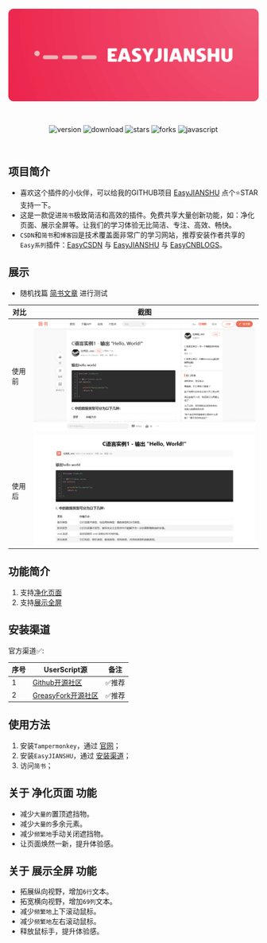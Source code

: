 <br><br>

<center><div align="center">

<img src="/assets/EasyJIANSHU.png" width="750"></img>

<br>

<img alt="version" src="https://img.shields.io/greasyfork/v/481661?style=for-the-badge&label=%E7%89%88%E6%9C%AC&logo=velog&logoColor=BE95FF&color=7B68EE"></img>
<img alt="download" src="https://img.shields.io/greasyfork/dt/481661?style=for-the-badge&label=%E7%94%A8%E6%88%B7%E5%AE%89%E8%A3%85%E9%87%8F&logo=bilibili&logoColor=78FF96"></img>
<img alt="stars" src="https://img.shields.io/github/stars/xcanwin/EasyJIANSHU?style=for-the-badge&label=Stars&logo=undertale&logoColor=red&color=orange"></img>
<img alt="forks" src="https://img.shields.io/github/forks/xcanwin/EasyJIANSHU?style=for-the-badge&label=Forks&logo=stackshare&logoColor=green&color=0AC18E"></img>
<img alt="javascript" src="https://img.shields.io/badge/JavaScript-%3E%3DES13-green?style=for-the-badge&label=JavaScript&logo=JavaScript&color=FDEE21"></img>

</div></center>

<br>

## 项目简介

- 喜欢这个插件的小伙伴，可以给我的GITHUB项目 [EasyJIANSHU](https://github.com/xcanwin/EasyJIANSHU) 点个⭐️STAR支持一下。
- 这是一款促进```简书```极致简洁和高效的插件。免费共享大量创新功能，如：净化页面、展示全屏等。让我们的学习体验无比简洁、专注、高效、畅快。
- ```CSDN```和```简书```和```博客园```是技术覆盖面非常广的学习网站，推荐安装作者共享的```Easy系列```插件：[EasyCSDN](https://github.com/xcanwin/EasyCSDN/) 与 [EasyJIANSHU](https://github.com/xcanwin/EasyJIANSHU/) 与 [EasyCNBLOGS](https://github.com/xcanwin/EasyCNBLOGS/)。

## 展示

- 随机找篇 [简书文章](https://www.jianshu.com/p/893756be4971) 进行测试

| 对比 | 截图 |
| --- | --- |
| 使用前 | <img src="/assets/jianshu-before.png" width="750"></img> |
| 使用后 | <img src="/assets/jianshu-after.png" width="750"></img> |

## 功能简介

1. 支持[净化页面](#关于-净化页面-功能)
2. 支持[展示全屏](#关于-展示全屏-功能)

## 安装渠道

官方渠道✅:

| 序号 | UserScript源 | 备注 |
| --- | --- | --- |
| 1 | [Github开源社区](https://raw.githubusercontent.com/xcanwin/EasyJIANSHU/main/EasyJIANSHU.user.js) | ✅推荐 |
| 2 | [GreasyFork开源社区](https://greasyfork.org/zh-CN/scripts/481661-easyjianshu) | ✅推荐 |

## 使用方法

1. 安装```Tampermonkey```，通过 [官网](https://www.tampermonkey.net/)；
2. 安装```EasyJIANSHU```，通过 [安装渠道](#安装渠道)；
3. 访问```简书```；

## 关于 净化页面 功能

- 减少```大量的```置顶遮挡物。
- 减少```大量的```多余元素。
- 减少```频繁地```手动关闭遮挡物。
- 让页面焕然一新，提升体验感。

## 关于 展示全屏 功能

- 拓展纵向视野，增加```6行```文本。
- 拓宽横向视野，增加```69列```文本。
- 减少```频繁地```上下滚动鼠标。
- 减少```频繁地```左右滚动鼠标。
- 释放鼠标手，提升体验感。

